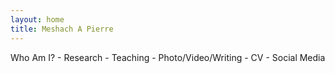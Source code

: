 ```yaml
---
layout: home
title: Meshach A Pierre
---
```


Who Am I? - Research - Teaching - Photo/Video/Writing - CV - Social Media
